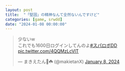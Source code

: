 ```yaml
---
layout: post
title:  "「堅固」の精神なんて全然ないんですけど"
categories: [game, srwdd]
date: "2024-01-08 00:00:00"
---
```


<blockquote class="twitter-tweet tw-align-center"><p lang="ja" dir="ltr">少ないw<br>これでも1600日ログインしてんのよ<a href="https://twitter.com/hashtag/%E3%82%B9%E3%83%91%E3%83%AD%E3%83%9CDD?src=hash&amp;ref_src=twsrc%5Etfw">#スパロボDD</a> <a href="https://t.co/4QQMzLcVlT">pic.twitter.com/4QQMzLcVlT</a></p>&mdash; まきえたん🥦☘️ (@makietanX) <a href="https://twitter.com/makietanX/status/1744332722225774854?ref_src=twsrc%5Etfw">January 8, 2024</a></blockquote> <script async src="https://platform.twitter.com/widgets.js" charset="utf-8"></script>

